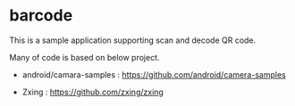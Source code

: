 # barcode

This is a sample application supporting scan and decode QR code.

Many of code is based on below project.

- android/camara-samples : https://github.com/android/camera-samples

- Zxing : https://github.com/zxing/zxing